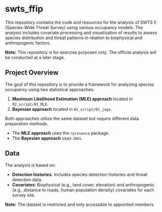# swts_ffip

This repository contains the code and resources for the analysis of SWTS II (Species-Wide Threat Survey) using various occupancy models. The analysis includes covariate processing and visualization of results to assess species distribution and threat patterns in relation to biophysical and anthropogenic factors.

**Note:** This repository is for exercise purposes only. The official analysis will be conducted at a later stage.

## Project Overview

The goal of this repository is to provide a framework for analyzing species occupancy using two statistical approaches:
1. **Maximum Likelihood Estimation (MLE) approach** located in `02_script/01_MLE`.
2. **Bayesian approach** located in `02_script/01_jags`.

Both approaches utilize the same dataset but require different data preparation methods.
- The **MLE approach** uses the `rpresence` package.
- The **Bayesian approach** uses `JAGS`.

## Data

The analysis is based on:
- **Detection histories**: Includes species detection histories and threat detection data.
- **Covariates**: Biophysical (e.g., land cover, elevation) and anthropogenic (e.g., distance to roads, human population density) covariates for each survey site.

**Note:** The dataset is restricted and only accessible to appointed members.
